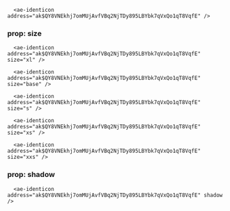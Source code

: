 ```vue
  <ae-identicon address="ak$QY8VNEkhj7omMUjAvfVBq2NjTDy895LBYbk7qVxQo1qT8VqfE" />
```

### prop: size
```vue
  <ae-identicon address="ak$QY8VNEkhj7omMUjAvfVBq2NjTDy895LBYbk7qVxQo1qT8VqfE" size="xl" />
```

```vue
  <ae-identicon address="ak$QY8VNEkhj7omMUjAvfVBq2NjTDy895LBYbk7qVxQo1qT8VqfE" size="base" />
```

```vue
  <ae-identicon address="ak$QY8VNEkhj7omMUjAvfVBq2NjTDy895LBYbk7qVxQo1qT8VqfE" size="s" />
```

```vue
  <ae-identicon address="ak$QY8VNEkhj7omMUjAvfVBq2NjTDy895LBYbk7qVxQo1qT8VqfE" size="xs" />
```

```vue
  <ae-identicon address="ak$QY8VNEkhj7omMUjAvfVBq2NjTDy895LBYbk7qVxQo1qT8VqfE" size="xxs" />
```

### prop: shadow
```vue
  <ae-identicon address="ak$QY8VNEkhj7omMUjAvfVBq2NjTDy895LBYbk7qVxQo1qT8VqfE" shadow />
```
